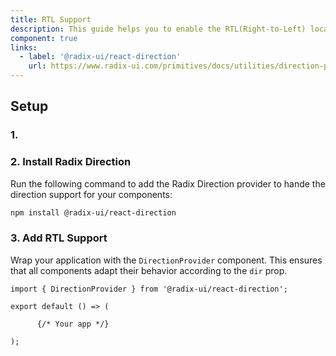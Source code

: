 ```yaml
---
title: RTL Support
description: This guide helps you to enable the RTL(Right-to-Left) localized support for your app.
component: true
links:
  - label: '@radix-ui/react-direction'
    url: https://www.radix-ui.com/primitives/docs/utilities/direction-provider
---
```


## Setup

### 1. 

### 2. Install Radix Direction

Run the following command to add the Radix Direction provider to hande the direction support for your components:

```bash
npm install @radix-ui/react-direction
```

### 3. Add RTL Support

Wrap your application with the `DirectionProvider` component.
This ensures that all components adapt their behavior according to the `dir` prop.

```tsx
import { DirectionProvider } from '@radix-ui/react-direction';

export default () => (

      {/* Your app */}

);
```